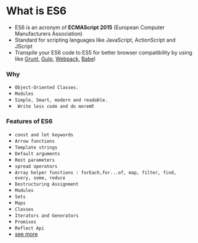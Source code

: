 # What is ES6

- ES6 is an acronym of **ECMAScript 2015** (European Computer Manufacturers Association)
- Standard for scripting languages like JavaScript, ActionScript and JScript
- Transpile your ES6 code to ES5 for better browser compatibility by using like  [Grunt](https://gruntjs.com/), [Gulp](https://gulpjs.com/), [Webpack](https://webpack.js.org/), [Babe](https://babeljs.io/)l





### Why 

- `Object-Oriented Classes.`
- `Modules `
- `Simple, Smart, modern and readable. `
- ` Write less code and do more`et



### Features of ES6 

- `const and let keywords`
- `Arrow functions`
- `Template strings`
- `Default arguments`
- `Rest parameters `
- `spread operators`
- `Array helper functions : forEach,for...of, map, filter, find, every, some, reduce`
- `Destructuring Assignment` 
- `Modules`
- `Sets` 
- `Maps`
- `Classes`
- `Iterators and Generators`
- `Promises`
- `Reflect Api` 
- [see more](https://github.com/lukehoban/es6features#let--const)

